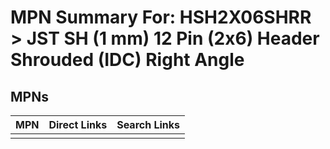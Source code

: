 



# MPN Summary For: HSH2X06SHRR > JST SH (1 mm) 12 Pin (2x6) Header Shrouded (IDC) Right Angle

## MPNs
  

|MPN|Direct Links|Search Links|
| :--- | :--- | :--- |
||||
